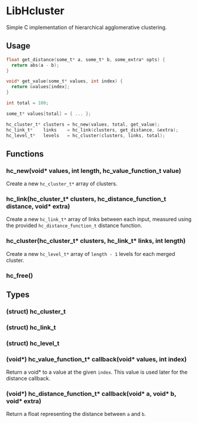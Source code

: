 # LibHcluster

Simple C implementation of hierarchical agglomerative clustering.

## Usage

```c
float get_distance(some_t* a, some_t* b, some_extra* opts) {
  return abs(a - b);
}

void* get_value(some_t* values, int index) {
  return &values[index];
}

int total = 100;

some_t* values[total] = { ... };

hc_cluster_t* clusters = hc_new(values, total, get_value);
hc_link_t*    links    = hc_link(clusters, get_distance, &extra);
hc_level_t*   levels   = hc_cluster(clusters, links, total);
```

## Functions

### hc_new(void\* values, int length, hc_value_function_t value)

Create a new `hc_cluster_t*` array of clusters.

### hc_link(hc_cluster_t\* clusters, hc_distance_function_t distance, void\* extra)

Create a new `hc_link_t*`  array of links between each input, measured using
the provided `hc_distance_function_t` distance function.

### hc_cluster(hc_cluster_t\* clusters, hc_link_t\* links, int length)

Create a new `hc_level_t*` array of `length - 1` levels for each merged cluster.

### hc_free()

## Types

### (struct) hc_cluster_t
### (struct) hc_link_t
### (struct) hc_level_t

### (void\*) hc_value_function_t\* callback(void\* values, int index)

Return a void* to a value at the given `index`.
This value is used later for the distance callback.

### (void\*) hc_distance_function_t\* callback(void\* a, void\* b, void\* extra)

Return a float representing the distance between `a` and `b`.